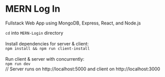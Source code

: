 # MERN Log In
Fullstack Web App using MongoDB, Express, React, and Node.js

`cd` into `MERN-Login` directory</br></br>
Install dependencies for server & client: </br>
`npm install && npm run client-install` </br></br>
Run client & server with concurrently: </br>
`npm run dev` </br>
// Server runs on http://localhost:5000 and client on http://localhost:3000

